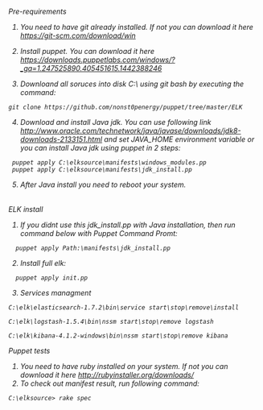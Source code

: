 <h6>Pre-requirements

1. You need to have git already installed. If not you can download it here https://git-scm.com/download/win

2. Install puppet. You can download it here https://downloads.puppetlabs.com/windows/?_ga=1.247525890.405451615.1442388246

3. Downloand all soruces into disk C:\ using git bash by executing the command:

 ```
 git clone https://github.com/nonst0penergy/puppet/tree/master/ELK
 ```

4. Download and install Java jdk. You can use following link http://www.oracle.com/technetwork/java/javase/downloads/jdk8-downloads-2133151.html and
set JAVA_HOME environment variable
or you can install Java jdk using puppet in 2 steps:
```
 puppet apply C:\elksource\manifests\windows_modules.pp
 puppet apply C:\elksource\manifests\jdk_install.pp
```

5. After Java install you need to reboot your system.

<h6>ELK install

1. If you didnt use this jdk_install.pp with Java installation, then run command below with Puppet Command Promt:
```
  puppet apply Path:\manifests\jdk_install.pp
```
2. Install full elk:
```
  puppet apply init.pp
```
3. Services managment
```
C:\elk\elasticsearch-1.7.2\bin\service start\stop\remove\install

C:\elk\logstash-1.5.4\bin\nssm start\stop\remove logstash

C:\elk\kibana-4.1.2-windows\bin\nssm start\stop\remove kibana
```
Puppet tests

1. You need to have ruby installed on your system. If not you can download it here http://rubyinstaller.org/downloads/
2. To check out manifest result, run following command:
```
C:\elksource> rake spec
```
